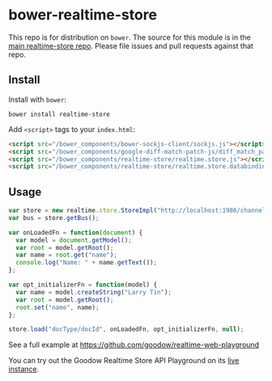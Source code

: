 bower-realtime-store
======================

This repo is for distribution on `bower`. The source for this module is in the
[main realtime-store repo](https://github.com/goodow/realtime-store).
Please file issues and pull requests against that repo.

## Install

Install with `bower`:

```shell
bower install realtime-store
```

Add `<script>` tags to your `index.html`:

```html
<script src="/bower_components/bower-sockjs-client/sockjs.js"></script>
<script src="/bower_components/google-diff-match-patch-js/diff_match_patch.js"></script>
<script src="/bower_components/realtime-store/realtime.store.js"></script>
<script src="/bower_components/realtime-store/realtime.store.databinding.js"></script>
```

## Usage
```javascript
var store = new realtime.store.StoreImpl("http://localhost:1986/channel", null);
var bus = store.getBus();

var onLoadedFn = function(document) {
  var model = document.getModel();
  var root = model.getRoot();
  var name = root.get("name");
  console.log("Name: " + name.getText());
};

var opt_initializerFn = function(model) {
  var name = model.createString("Larry Tin");
  var root = model.getRoot();
  root.set("name", name);
};

store.load("docType/docId", onLoadedFn, opt_initializerFn, null);
```
See a full example at https://github.com/goodow/realtime-web-playground

You can try out the Goodow Realtime Store API Playground on its [live instance](http://realtimeplayground.goodow.com).
